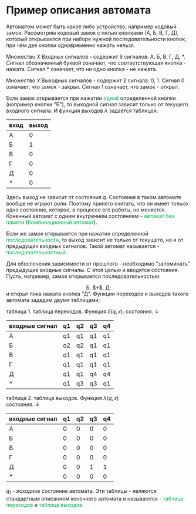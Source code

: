 # Пример описания автомата

Автоматом может быть какое либо устройство, например кодовый замок. Рассмотрим кодовый замок с пятью кнопками (А, Б, В, Г, Д), который открывается при наборе нужной последовательности кнопок, при чём две кнопки одновременно нажать нельзя. 

Множество $X$ Входных сигналов - содержит 6 сигналов: А, Б, В, Г, Д, $*$. Сигнал обозначенный буквой означает, что соответствующая кнопка - нажата. Сигнал $*$ означает, что ни одно кнопка - не нажата.

Множество $Y$ Выходных сигналов - содержит 2 сигнала: 0, 1. Сигнал 0 означает, что замок - закрыт. Сигнал 1 означает, что замок - открыт.

Если замок открывается при нажатии <font color="#00b050">одной</font> определенной кнопки (например кнопки "Б"), то выходной сигнал зависит только от текущего входного сигнала. И функция выходов $\lambda$ задаётся таблицей:

| вход | выход |
| ---- | ----- |
| А    | 0     |
| Б    | 1     |
| В    | 0     |
| Г    | 0     |
| Д    | 0     |
| *    | 0     | 

Здесь выход не зависит от состояния $q$. Состояния в таком автомате вообще не играют роли. Поэтому принято считать, что он имеет только одно состояние, которое, в процессе его работы, не меняется. Конечный автомат с одним внутренним состоянием - <font color="#00b050">автомат без памяти</font> (<font color="#00b050">Комбинационный автомат</font>). 

Если же замок открывается при нажатии определенной <font color="#00b050">последовательности</font>, то выход зависит не только от текущего, но и от предыдущих входных сигналов. Такой автомат называется - <font color="#00b050">последовательностный</font>. 

Для обеспечения зависимости от прошлого - необходимо "запоминать" предыдущие входные сигналы. С этой целью и вводятся состояния. Пусть, например, замок открывается последовательностью: 
<center>Б, $*$, Д;</center>
и открыт пока нажата кнопка "Д". Функции переходов и выходов такого автомата зададим двумя таблицами: 

таблица 1. таблица переходов.
Функция $\delta(q,x)$.
                                    состояния. ↓

| входные сигнал  | q1  | q2  | q3  | q4  |
| --------------- | --- | --- | --- | --- |
| А               | q1  | q1  | q1  | q1  |
| Б               | q2  | q2  | q1  | q1  |
| В               | q1  | q1  | q1  | q1  |
| Г               | q1  | q1  | q1  | q1  |
| Д               | q1  | q1  | q4  | q4  |
| *               | q1  | q3  | q3  | q1  |

таблица 2. таблица выходов.
Функция $\lambda(q,x)$         
                                    состояния. ↓

| входные сигнал | q1  | q2  | q3  | q4  |
| -------------- | --- | --- | --- | --- |
| А              | 0   | 0   | 0   | 0   |
| Б              | 0   | 0   | 0   | 0   |
| В              | 0   | 0   | 0   | 0   |
| Г              | 0   | 0   | 0   | 0   |
| Д              | 0   | 0   | 1   | 1   |
| *              | 0   | 0   | 0   | 0   |

$q_1$ - исходное состояние автомата. Эти таблицы - являются стандартным описанием конечного автомата и называются - <font color="#00b050">таблица переходов</font> и <font color="#00b050">таблица выходов</font>. 

